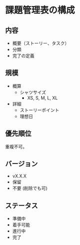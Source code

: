 # 課題管理表の構成

## 内容

- 概要（ストーリー、タスク）
- 分類
- 完了の定義

## 規模

- 概算
  - シャツサイズ
    - XS, S, M, L, XL
- 詳細
  - ストーリーポイント
  - 理想日

## 優先順位

重複不可。

## バージョン

- vX.X.X
- 保留
- 不要 (削除でも可)

## ステータス

- 準備中
- 着手可能
- 進行中
- 完了
